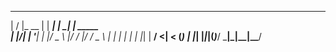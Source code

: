   __  __         _      _    _         
 |  \/  |_ __   | | ___| | _| | _____  
 | |\/| | '__|  | |/ _ \ |/ / |/ / _ \ 
 | |  | | | | |_| |  __/   <|   < (_) |
 |_|  |_|_|(_)___/ \___|_|\_\_|\_\___/ 

